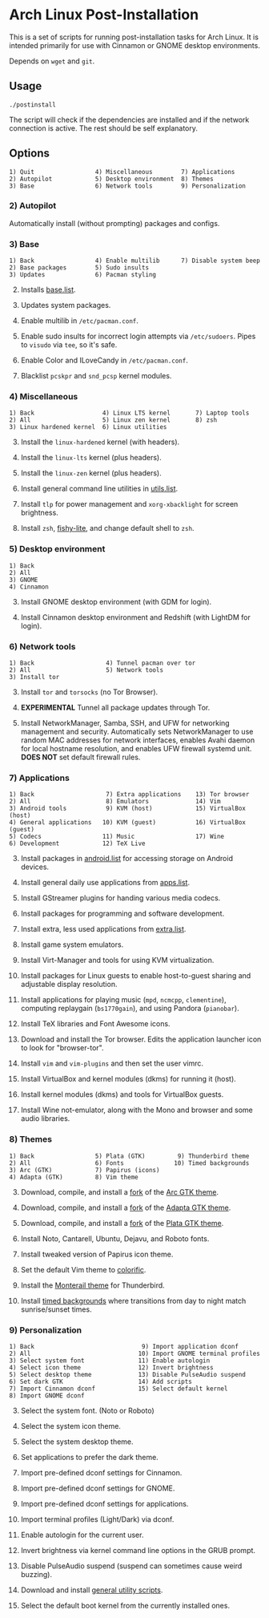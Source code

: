 # Arch Linux Post-Installation

This is a set of scripts for running post-installation tasks for Arch Linux. It
is intended primarily for use with Cinnamon or GNOME desktop environments.

Depends on `wget` and `git`.

## Usage
```
./postinstall
```

The script will check if the dependencies are installed and if the network
connection is active. The rest should be self explanatory.


## Options
```
1) Quit                 4) Miscellaneous        7) Applications
2) Autopilot            5) Desktop environment  8) Themes
3) Base                 6) Network tools        9) Personalization
```

### 2) Autopilot

Automatically install (without prompting) packages and configs.

### 3) Base
```
1) Back                 4) Enable multilib      7) Disable system beep
2) Base packages        5) Sudo insults
3) Updates              6) Pacman styling
```

2) Installs [base.list](packages/base.list).

3) Updates system packages.

4) Enable multilib in `/etc/pacman.conf`.

5) Enable sudo insults for incorrect login attempts via `/etc/sudoers`. Pipes
   to `visudo` via `tee`, so it's safe.

6) Enable Color and ILoveCandy in `/etc/pacman.conf`.

7) Blacklist `pcskpr` and `snd_pcsp` kernel modules.

### 4) Miscellaneous
```
1) Back                   4) Linux LTS kernel       7) Laptop tools
2) All                    5) Linux zen kernel       8) zsh
3) Linux hardened kernel  6) Linux utilities
```

3) Install the `linux-hardened` kernel (with headers).

4) Install the `linux-lts` kernel (plus headers).

5) Install the `linux-zen` kernel (plus headers).

6) Install general command line utilities in [utils.list](packages/utils.list).

7) Install `tlp` for power management and `xorg-xbacklight` for screen
   brightness.

8) Install `zsh`, [fishy-lite](https://github.com/sudorook/fishy-lite), and
   change default shell to `zsh`.

### 5) Desktop environment
```
1) Back
2) All
3) GNOME
4) Cinnamon
```

3) Install GNOME desktop environment (with GDM for login).

4) Install Cinnamon desktop environment and Redshift (with LightDM for login).

### 6) Network tools
```
1) Back                    4) Tunnel pacman over tor
2) All                     5) Network tools
3) Install tor
```

3) Install `tor` and `torsocks` (no Tor Browser).

4) **EXPERIMENTAL** Tunnel all package updates through Tor.

5) Install NetworkManager, Samba, SSH, and UFW for networking management and
   security. Automatically sets NetworkManager to use random MAC addresses for
   network interfaces, enables Avahi daemon for local hostname resolution, and
   enables UFW firewall systemd unit. **DOES NOT** set default firewall rules.

### 7) Applications
```
1) Back                    7) Extra applications    13) Tor browser
2) All                     8) Emulators             14) Vim
3) Android tools           9) KVM (host)            15) VirtualBox (host)
4) General applications   10) KVM (guest)           16) VirtualBox (guest)
5) Codecs                 11) Music                 17) Wine
6) Development            12) TeX Live
```

3) Install packages in [android.list](packages/android.list) for accessing
   storage on Android devices.

4) Install general daily use applications from [apps.list](packages/apps.list).

5) Install GStreamer plugins for handing various media codecs.

6) Install packages for programming and software development.

7) Install extra, less used applications from [extra.list](packages/extra.list).

8) Install game system emulators.

9) Install Virt-Manager and tools for using KVM virtualization.

10) Install packages for Linux guests to enable host-to-guest sharing and
    adjustable display resolution.

11) Install applications for playing music (`mpd`, `ncmcpp`, `clementine`),
    computing replaygain (`bs1770gain`), and using Pandora (`pianobar`).

12) Install TeX libraries and Font Awesome icons.

13) Download and install the Tor browser. Edits the application launcher icon
    to look for "browser-tor".

14) Install `vim` and `vim-plugins` and then set the user vimrc.

15) Install VirtualBox and kernel modules (dkms) for running it (host).

16) Install kernel modules (dkms) and tools for VirtualBox guests.

17) Install Wine not-emulator, along with the Mono and browser and some audio
    libraries.

### 8) Themes
```
1) Back                 5) Plata (GTK)         9) Thunderbird theme
2) All                  6) Fonts              10) Timed backgrounds
3) Arc (GTK)            7) Papirus (icons)
4) Adapta (GTK)         8) Vim theme
```

3) Download, compile, and install a [fork](https://github.com/sudorook/arc-theme)
   of the [Arc GTK theme](https://github.com/horst3180/arc-theme).

4) Download, compile, and install a [fork](https://github.com/sudorook/adapta-gtk-theme)
   of the [Adapta GTK theme](https://github.com/adapta-project/adapta-gtk-theme).

5) Download, compile, and install a [fork](https://gitlab.com/sudorook/plata-theme)
   of the [Plata GTK theme](https://gitlab.com/tista500/plata-theme).

6) Install Noto, Cantarell, Ubuntu, Dejavu, and Roboto fonts.

7) Install tweaked version of Papirus icon theme.

8) Set the default Vim theme to [colorific](https://github.com/sudorook/colorific.vim).

9) Install the [Monterail theme](https://github.com/spymastermatt/thunderbird-monterail)
   for Thunderbird.

10) Install [timed backgrounds](https://github.com/sudorook/timed-backgrounds)
   where transitions from day to night match sunrise/sunset times.

### 9) Personalization
```
1) Back                              9) Import application dconf
2) All                              10) Import GNOME terminal profiles
3) Select system font               11) Enable autologin
4) Select icon theme                12) Invert brightness
5) Select desktop theme             13) Disable PulseAudio suspend
6) Set dark GTK                     14) Add scripts
7) Import Cinnamon dconf            15) Select default kernel
8) Import GNOME dconf
```

3) Select the system font. (Noto or Roboto)

4) Select the system icon theme.

5) Select the system desktop theme.

6) Set applications to prefer the dark theme.

7) Import pre-defined dconf settings for Cinnamon.

8) Import pre-defined dconf settings for GNOME.

9) Import pre-defined dconf settings for applications.

10) Import terminal profiles (Light/Dark) via dconf.

11) Enable autologin for the current user.

12) Invert brightness via kernel command line options in the GRUB prompt.

13) Disable PulseAudio suspend (suspend can sometimes cause weird buzzing).

14) Download and install [general utility scripts](https://github.com/sudorook/misc-scripts).

15) Select the default boot kernel from the currently installed ones.
